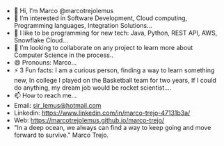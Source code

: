 - 👋 Hi, I’m Marco @marcotrejolemus
- 👀 I’m interested in Software Development, Cloud computing, Programming languages, Integration Solutions...
- 🌱 I like to be programming for new tech: Java, Python, REST API, AWS, Snowflake Cloud...
- 💞️ I’m looking to collaborate on any project to learn more about Computer Science in the process..
- 😄 Pronouns: Marco...
- ⚡ 3 Fun facts: I am a curious person, finding a way to learn something new, In college I played on the Basketball team for two years, If I could do anything, my dream job would be rocket scientist....
- 📫 How to reach me...
- Email: sir_lemus@hotmail.com
- Linkedin: https://www.linkedin.com/in/marco-trejo-47131b3a/
- Web: https://marcotrejolemus.github.io/marco-trejo/
- "In a deep ocean, we always can find a way to keep going and move forward to survive."
  Marco Trejo.
<!---
marcotrejolemus/marcotrejolemus is a ✨ special ✨ repository because its `README.md` (this file) appears on your GitHub profile.
You can click the Preview link to take a look at your changes.
--->
